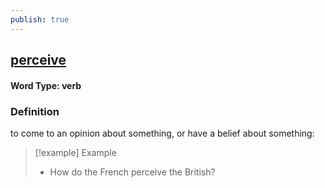 ```yaml
---
publish: true
---
```

## [perceive](https://dictionary.cambridge.org/dictionary/english/perceive)

#### Word Type: verb
### Definition
to come to an opinion about something, or have a belief about something:

>[!example] Example
> - How do the French perceive the British?
